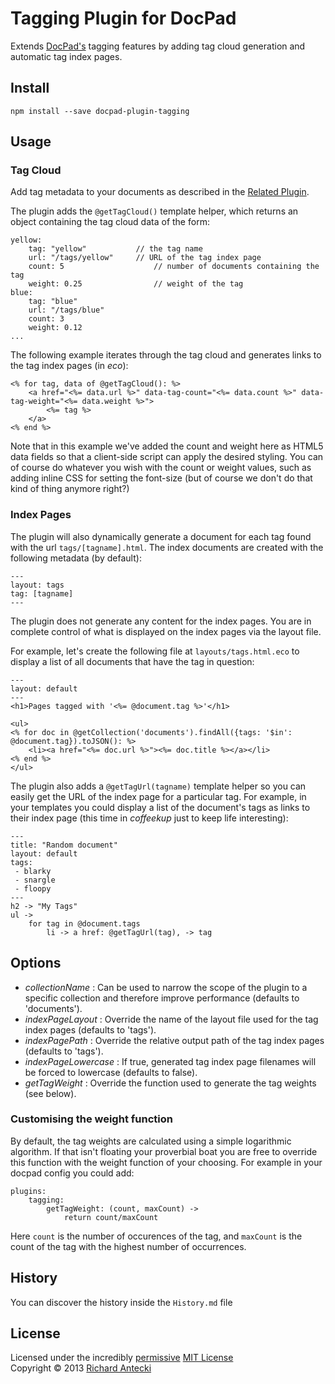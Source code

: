 # Tagging Plugin for DocPad
Extends [DocPad's](https://docpad.org) tagging features by adding tag cloud generation and automatic tag index pages.

## Install

```
npm install --save docpad-plugin-tagging
```

## Usage

### Tag Cloud

Add tag metadata to your documents as described in the [Related Plugin](https://github.com/docpad/docpad-plugin-related/).

The plugin adds the `@getTagCloud()` template helper, which returns an object containing the tag cloud data of the form:

```
yellow:
	tag: "yellow"			// the tag name
	url: "/tags/yellow"		// URL of the tag index page
	count: 5					// number of documents containing the tag
	weight: 0.25				// weight of the tag
blue:
	tag: "blue"
	url: "/tags/blue"
	count: 3
	weight: 0.12
...
```

The following example iterates through the tag cloud and generates links to the tag index pages (in *eco*):

```
<% for tag, data of @getTagCloud(): %>
    <a href="<%= data.url %>" data-tag-count="<%= data.count %>" data-tag-weight="<%= data.weight %>">
        <%= tag %>
    </a>
<% end %>
```

Note that in this example we've added the count and weight here as HTML5 data fields so that a client-side script can apply the desired styling.  You can of course do whatever you wish with the count or weight values, such as adding inline CSS for setting the font-size (but of course we don't do that kind of thing anymore right?)

### Index Pages

The plugin will also dynamically generate a document for each tag found with the url `tags/[tagname].html`.  The index documents are created with the following metadata (by default):

```
---
layout: tags
tag: [tagname]
---
```

The plugin does not generate any content for the index pages.  You are in complete control of what is displayed on the index pages via the layout file.

For example, let's create the following file at `layouts/tags.html.eco` to display a list of all documents that have the tag in question:

```
---
layout: default
---
<h1>Pages tagged with '<%= @document.tag %>'</h1>

<ul>
<% for doc in @getCollection('documents').findAll({tags: '$in': @document.tag}).toJSON(): %>
    <li><a href="<%= doc.url %>"><%= doc.title %></a></li>
<% end %>
</ul>
```

The plugin also adds a `@getTagUrl(tagname)` template helper so you can easily get the URL of the index page for a particular tag.  For example, in your templates you could display a list of the document's tags as links to their index page (this time in *coffeekup* just to keep life interesting):

```
---
title: "Random document"
layout: default
tags:
 - blarky
 - snargle
 - floopy
---
h2 -> "My Tags"
ul ->
    for tag in @document.tags
        li -> a href: @getTagUrl(tag), -> tag
```

## Options

- *collectionName* : Can be used to narrow the scope of the plugin to a specific collection and therefore improve performance (defaults to 'documents').
- *indexPageLayout* : Override the name of the layout file used for the tag index pages (defaults to 'tags').
- *indexPagePath* : Override the relative output path of the tag index pages (defaults to 'tags').
- *indexPageLowercase* : If true, generated tag index page filenames will be forced to lowercase (defaults to false).
- *getTagWeight* : Override the function used to generate the tag weights (see below).

### Customising the weight function

By default, the tag weights are calculated using a simple logarithmic algorithm.  If that isn't floating your proverbial boat you are free to override this function with the weight function of your choosing.  For example in your docpad config you could add:

```
plugins:
    tagging:
        getTagWeight: (count, maxCount) ->
            return count/maxCount
```

Here `count` is the number of occurences of the tag, and `maxCount` is the count of the tag with the highest number of occurrences.

## History
You can discover the history inside the `History.md` file

## License
Licensed under the incredibly [permissive](http://en.wikipedia.org/wiki/Permissive_free_software_licence) [MIT License](http://creativecommons.org/licenses/MIT/)
<br/>Copyright &copy; 2013 [Richard Antecki](http://richard.antecki.id.au)
